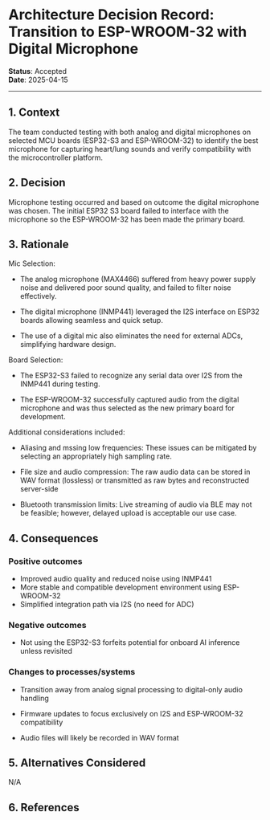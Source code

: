 # Architecture Decision Record: Transition to ESP-WROOM-32 with Digital Microphone

**Status**: Accepted  
**Date**: 2025-04-15  

---

## 1. Context

The team conducted testing with both analog and digital microphones on selected MCU boards (ESP32-S3 and ESP-WROOM-32) to identify the best microphone for capturing heart/lung sounds and verify compatibility with the microcontroller platform.

## 2. Decision

Microphone testing occurred and based on outcome the digital microphone was chosen. The initial ESP32 S3 board failed to interface with the microphone so the ESP-WROOM-32 has been made the primary board.

## 3. Rationale

Mic Selection: 
- The analog microphone (MAX4466) suffered from heavy power supply noise and delivered poor sound quality, and failed to filter noise effectively.

- The digital microphone (INMP441) leveraged the I2S interface on ESP32 boards allowing seamless and quick setup.

- The use of a digital mic also eliminates the need for external ADCs, simplifying hardware design.

Board Selection:

- The ESP32-S3 failed to recognize any serial data over I2S from the INMP441 during testing.

- The ESP-WROOM-32 successfully captured audio from the digital microphone and was thus selected as the new primary board for development.

Additional considerations included:

- Aliasing and mssing low frequencies: These issues can be mitigated by selecting an appropriately high sampling rate.

- File size and audio compression: The raw audio data can be stored in WAV format (lossless) or transmitted as raw bytes and reconstructed server-side

- Bluetooth transmission limits: Live streaming of audio via BLE may not be feasible; however, delayed upload is acceptable our use case.

## 4. Consequences


### Positive outcomes

- Improved audio quality and reduced noise using INMP441
- More stable and compatible development environment using ESP-WROOM-32
- Simplified integration path via I2S (no need for ADC)

### Negative outcomes
- Not using the ESP32-S3 forfeits potential for onboard AI inference unless revisited

### Changes to processes/systems
- Transition away from analog signal processing to digital-only audio handling

- Firmware updates to focus exclusively on I2S and ESP-WROOM-32 compatibility

- Audio files will likely be recorded in WAV format

## 5. Alternatives Considered

N/A


## 6. References
